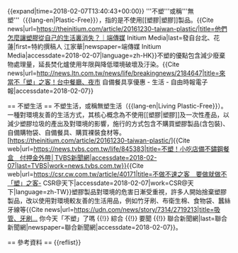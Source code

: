 {{expand|time=2018-02-07T13:40:43+00:00}}
'''不塑'''或稱'''無塑'''（{{lang-en|Plastic-Free}}），指的是不使用[[塑膠|塑膠]]製品。<ref>{{Cite news|url=https://theinitium.com/article/20161230-taiwan-plastic/|title=他們怎麼讓塑膠從自己的生活裏消失？｜端傳媒 Initium Media|last=發自台北、花蓮|first=特約撰稿人  江家華|newspaper=端傳媒 Initium Media|accessdate=2018-02-07|language=zh-HK}}</ref>不塑的優點包含減少廢棄物處理量，延長焚化爐使用年限與降低環境破壞及汙染。<ref>{{Cite news|url=http://news.ltn.com.tw/news/life/breakingnews/2184647|title=來當不「塑」之客！台中餐廳、夜市 自備餐具享優惠 - 生活 - 自由時報電子報|accessdate=2018-02-07}}</ref>

== 不塑生活 ==
不塑生活，或稱無塑生活（{{lang-en|Living Plastic-Free}}）。一種對環境友善的生活方式，其核心概念為不使用[[塑膠|塑膠]]及一次性產品，以減少塑膠垃圾的產出及對環境的影響，施行的方式包含不購買塑膠製品(含包裝)、自備購物袋、自備餐具、購買裸裝食材等。[https://theinitium.com/article/20161230-taiwan-plastic/]<ref>{{Cite web|url=https://news.tvbs.com.tw/life/845383|title=不塑！小吃店備不鏽鋼餐盒　付押金外帶│TVBS新聞網|accessdate=2018-02-07|last=TVBS|work=news.tvbs.com.tw}}</ref><ref>{{Cite web|url=https://csr.cw.com.tw/article/40171|title=不做不速之客　要做就做不「塑」之客- CSR@天下|accessdate=2018-02-07|work=CSR@天下|language=zh-TW}}</ref>塑膠製品對環境的危害日漸受重視，許多人開始捨棄塑膠製品，改以使用對環境較友善的生活用品，例如竹牙刷、布衛生棉、食物袋、蠶絲牙線等<ref>{{Cite news|url=https://udn.com/news/story/7314/2719213|title=吸管、牙刷… 你今天「不塑」了嗎 {{!}} 綜合 {{!}} 要聞 {{!}} 聯合新聞網|last=聯合新聞網|newspaper=聯合新聞網|accessdate=2018-02-07}}</ref>。

== 參考資料 ==
{{reflist}}